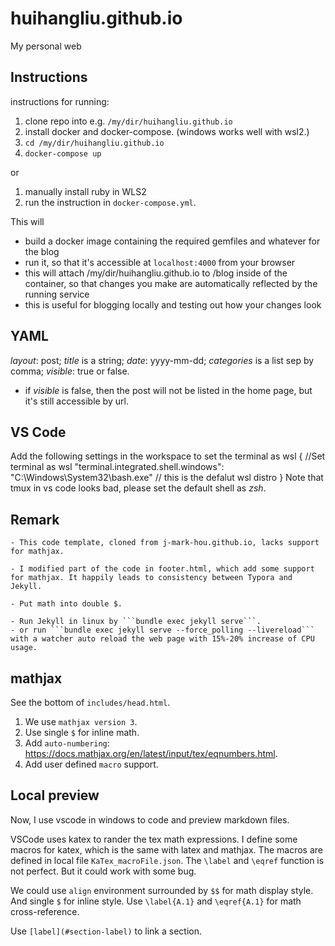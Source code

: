 # huihangliu.github.io

My personal web

## Instructions

instructions for running:
1. clone repo into e.g. ```/my/dir/huihangliu.github.io```
2. install docker and docker-compose. (windows works well with wsl2.)
3. ```cd /my/dir/huihangliu.github.io```
4. ```docker-compose up```

or 
1. manually install ruby in WLS2
2. run the instruction in ```docker-compose.yml```. 

This will 
- build a docker image containing the required gemfiles and whatever for the blog 
- run it, so that it's accessible at ```localhost:4000``` from your browser
- this will attach /my/dir/huihangliu.github.io to /blog inside of the container, so that
changes you make are automatically reflected by the running service
- this is useful for blogging locally and testing out how your changes look

## YAML

*layout*: post; *title* is a string; *date*: yyyy-mm-dd; *categories* is a list sep by comma; *visible*: true or false. 

- if *visible* is false, then the post will not be listed in the home page, but it's still accessible by url. 

## VS Code

Add the following settings in the workspace to set the terminal as wsl
    {
        //Set terminal as wsl
        "terminal.integrated.shell.windows": "C:\\Windows\\System32\\bash.exe" // this is the defalut wsl distro
    }
Note that tmux in vs code looks bad, please set the default shell as *zsh*. 

## Remark

    - This code template, cloned from j-mark-hou.github.io, lacks support for mathjax. 
    
    - I modified part of the code in footer.html, which add some support for mathjax. It happily leads to consistency between Typora and Jekyll. 

    - Put math into double $. 
    
    - Run Jekyll in linux by ```bundle exec jekyll serve```. 
    - or run ```bundle exec jekyll serve --force_polling --livereload``` with a watcher auto reload the web page with 15%-20% increase of CPU usage. 

## mathjax

See the bottom of ```includes/head.html```. 

1. We use ```mathjax version 3```. 
2. Use single `$` for inline math. 
3. Add ```auto-numbering```: https://docs.mathjax.org/en/latest/input/tex/eqnumbers.html. 
4. Add user defined ```macro``` support. 

## Local preview

Now, I use vscode in windows to code and preview markdown files. 

VSCode uses katex to rander the tex math expressions. 
I define some macros for katex, which is the same with latex and mathjax. 
The macros are defined in local file ```KaTex_macroFile.json```. 
The ```\label``` and ```\eqref``` function is not perfect. But it could work with some bug. 

We could use ```align``` environment surrounded by ```$$``` for math display style.  
And single ```$``` for inline style. 
Use ```\label{A.1}``` and ```\eqref{A.1}``` for math cross-reference. 

Use ```[label](#section-label)``` to link a section. 
